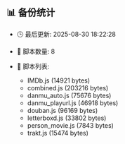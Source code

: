 ## 📊 备份统计

- 🕒 最后更新: 2025-08-30 18:22:28
- 📁 脚本数量: 8
- 📄 脚本列表:

  - IMDb.js (14921 bytes)
  - combined.js (203216 bytes)
  - danmu_auto.js (75676 bytes)
  - danmu_playurl.js (46918 bytes)
  - douban.js (96169 bytes)
  - letterboxd.js (33802 bytes)
  - person_movie.js (7843 bytes)
  - trakt.js (15474 bytes)
